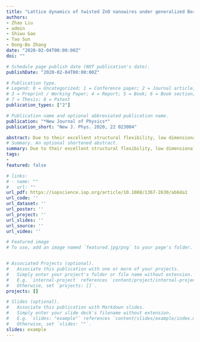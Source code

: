 ```yaml
---
title: "Lattice dynamics of twisted ZnO nanowires under generalized Born–von Karman boundary conditions"
authors:
- Zhao Liu
- admin
- Shiwu Gao
- Tao Sun
- Dong-Bo Zhang
date: "2020-02-04T00:00:00Z"
doi: ""

# Schedule page publish date (NOT publication's date).
publishDate: "2020-02-04T00:00:00Z"

# Publication type.
# Legend: 0 = Uncategorized; 1 = Conference paper; 2 = Journal article;
# 3 = Preprint / Working Paper; 4 = Report; 5 = Book; 6 = Book section;
# 7 = Thesis; 8 = Patent
publication_types: ["2"]

# Publication name and optional abbreviated publication name.
publication: "*New Journal of Physics*"
publication_short: "New J. Phys. 2020, 22 023004"

abstract: Due to their excellent structural flexibility, low dimensional materials allow to modulate their properties by strain engineering. In this work, we illustrate the phonon calculation of deformed quasi-one dimensional nanostructures involving inhomogeneous strain patterns. The key is to employ the generalized Born–von Karman boundary conditions, where the phonon states are characterized with screw and rotational symmetries. We use wurtzite ZnO nanowire (NW) as a representative to demonstrate the validity and efficiency of the present approach. First, we show the equivalence between the phonon dispersions obtained with this approach and that obtained with standard phonon approach. Next, as an application of the present approach, we study the phonon responses of ZnO NWs to twisting deformation. We find that twisting has more influence on the phonon modes resided in the NW shell than those resided around the NW core. For phonon at the NW shell, the modes polarized along the NW axis is more sensitive to twisting than those polarized in the NW radial dimension. Twisting also induces significant reduction in group velocities for a large portion of optical modes, hinting a non-negligible impact on the lattice thermal conductivity. The present approach may be useful to study the strain-tunable thermal properties of quasi-one dimensional materials.
# Summary. An optional shortened abstract.
summary: Due to their excellent structural flexibility, low dimensional materials allow to modulate their properties by strain engineering. In this work, we illustrate the phonon calculation of deformed quasi-one dimensional nanostructures involving inhomogeneous strain patterns. The key is to employ the generalized Born–von Karman boundary conditions, where the phonon states are characterized with screw and rotational symmetries. We use wurtzite ZnO nanowire (NW) as a representative to demonstrate the validity and efficiency of the present approach. First, we show the equivalence between the phonon dispersions obtained with this approach and that obtained with standard phonon approach. Next, as an application of the present approach, we study the phonon responses of ZnO NWs to twisting deformation. We find that twisting has more influence on the phonon modes resided in the NW shell than those resided around the NW core. For phonon at the NW shell, the modes polarized along the NW axis is more sensitive to twisting than those polarized in the NW radial dimension. Twisting also induces significant reduction in group velocities for a large portion of optical modes, hinting a non-negligible impact on the lattice thermal conductivity. The present approach may be useful to study the strain-tunable thermal properties of quasi-one dimensional materials.
tags:
-
featured: false

# links:
# - name: ""
#   url: ""
url_pdf: https://iopscience.iop.org/article/10.1088/1367-2630/ab6da1
url_code: ''
url_dataset: ''
url_poster: ''
url_project: ''
url_slides: ''
url_source: ''
url_video: ''

# Featured image
# To use, add an image named `featured.jpg/png` to your page's folder. 


# Associated Projects (optional).
#   Associate this publication with one or more of your projects.
#   Simply enter your project's folder or file name without extension.
#   E.g. `internal-project` references `content/project/internal-project/index.md`.
#   Otherwise, set `projects: []`.
projects: []

# Slides (optional).
#   Associate this publication with Markdown slides.
#   Simply enter your slide deck's filename without extension.
#   E.g. `slides: "example"` references `content/slides/example/index.md`.
#   Otherwise, set `slides: ""`.
slides: example
---
```



